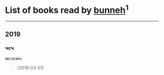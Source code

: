 # List of books read by [bunneh](http://vk.com/id5342064)<sup>1</sup>
---

## 2019

### чсч
мсчсмч
> [2019-03-01] 



